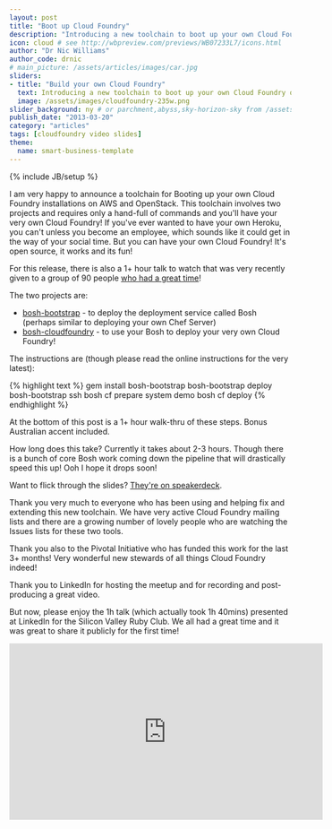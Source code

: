 ```yaml
---
layout: post
title: "Boot up Cloud Foundry"
description: "Introducing a new toolchain to boot up your own Cloud Foundry on AWS or OpenStack and a one hour walk-thru video"
icon: cloud # see http://wbpreview.com/previews/WB07233L7/icons.html
author: "Dr Nic Williams"
author_code: drnic
# main_picture: /assets/articles/images/car.jpg
sliders:
- title: "Build your own Cloud Foundry"
  text: Introducing a new toolchain to boot up your own Cloud Foundry on AWS or OpenStack and a one hour walk-thru video
  image: /assets/images/cloudfoundry-235w.png
slider_background: ny # or parchment,abyss,sky-horizon-sky from /assets/sliders
publish_date: "2013-03-20"
category: "articles"
tags: [cloudfoundry video slides]
theme:
  name: smart-business-template
---
```

{% include JB/setup %}


I am very happy to announce a toolchain for Booting up your own Cloud Foundry installations on AWS and OpenStack. This toolchain involves two projects and requires only a hand-full of commands and you'll have your very own Cloud Foundry! If you've ever wanted to have your own Heroku, you can't unless you become an employee, which sounds like it could get in the way of your social time. But you can have your own Cloud Foundry! It's open source, it works and its fun!

For this release, there is also a 1+ hour talk to watch that was very recently given to a group of 90 people [who had a great time](http://www.meetup.com/silicon-valley-ruby/events/104290372/ "Dr Nic Williams presents &#034;Build your own Heroku with open source Cloud Foundry&#034; -  Silicon Valley Ruby Meetup (San Jose, CA) - Meetup")!

The two projects are:

* [bosh-bootstrap](https://github.com/StarkAndWayne/bosh-bootstrap) - to deploy the deployment service called Bosh (perhaps similar to deploying your own Chef Server)
* [bosh-cloudfoundry](https://github.com/StarkAndWayne/bosh-cloudfoundry/) - to use your Bosh to deploy your very own Cloud Foundry!

The instructions are (though please read the online instructions for the very latest):

{% highlight text %}
gem install bosh-bootstrap
bosh-bootstrap deploy
bosh-bootstrap ssh
bosh cf prepare system demo
bosh cf deploy
{% endhighlight %}

At the bottom of this post is a 1+ hour walk-thru of these steps. Bonus Australian accent included.

How long does this take? Currently it takes about 2-3 hours. Though there is a bunch of core Bosh work coming down the pipeline that will drastically speed this up! Ooh I hope it drops soon!

Want to flick through the slides? [They're on speakerdeck](https://speakerdeck.com/drnic/build-your-own-heroku-with-cloud-foundry).

Thank you very much to everyone who has been using and helping fix and extending this new toolchain. We have very active Cloud Foundry mailing lists and there are a growing number of lovely people who are watching the Issues lists for these two tools.

Thank you also to the Pivotal Initiative who has funded this work for the last 3+ months! Very wonderful new stewards of all things Cloud Foundry indeed!

Thank you to LinkedIn for hosting the meetup and for recording and post-producing a great video.

But now, please enjoy the 1h talk (which actually took 1h 40mins) presented at LinkedIn for the Silicon Valley Ruby Club. We all had a great time and it was great to share it publicly for the first time!

<iframe width="560" height="315" src="http://www.youtube.com/embed/e0EprkBamvQ" frameborder="0" allowfullscreen="1"></iframe>



